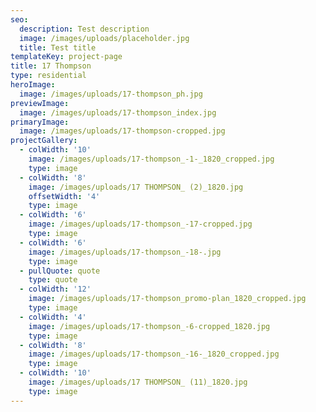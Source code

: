 ```yaml
---
seo:
  description: Test description
  image: /images/uploads/placeholder.jpg
  title: Test title
templateKey: project-page
title: 17 Thompson
type: residential
heroImage:
  image: /images/uploads/17-thompson_ph.jpg
previewImage:
  image: /images/uploads/17-thompson_index.jpg
primaryImage:
  image: /images/uploads/17-thompson-cropped.jpg
projectGallery:
  - colWidth: '10'
    image: /images/uploads/17-thompson_-1-_1820_cropped.jpg
    type: image
  - colWidth: '8'
    image: /images/uploads/17 THOMPSON_ (2)_1820.jpg
    offsetWidth: '4'
    type: image
  - colWidth: '6'
    image: /images/uploads/17-thompson_-17-cropped.jpg
    type: image
  - colWidth: '6'
    image: /images/uploads/17-thompson_-18-.jpg
    type: image
  - pullQuote: quote
    type: quote
  - colWidth: '12'
    image: /images/uploads/17-thompson_promo-plan_1820_cropped.jpg
    type: image
  - colWidth: '4'
    image: /images/uploads/17-thompson_-6-cropped_1820.jpg
    type: image
  - colWidth: '8'
    image: /images/uploads/17-thompson_-16-_1820_cropped.jpg
    type: image
  - colWidth: '10'
    image: /images/uploads/17 THOMPSON_ (11)_1820.jpg
    type: image
---
```


